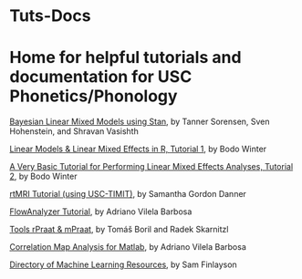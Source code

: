 # Tuts-Docs
<h1>Home for helpful tutorials and documentation for USC Phonetics/Phonology</h1>

<a href="http://dx.doi.org/10.20982/tqmp.12.3.p175">Bayesian Linear Mixed Models using Stan</a>, by Tanner Sorensen, Sven Hohenstein, and Shravan Vasishth  

<a href="http://www.bodowinter.com/tutorial/bw_LME_tutorial1.pdf"> Linear Models & Linear Mixed Effects in R, Tutorial 1</a>, by Bodo Winter

<a href="http://www.bodowinter.com/tutorial/bw_LME_tutorial2.pdf">A Very Basic Tutorial for Performing Linear Mixed Effects Analyses, Tutorial 2</a>, by Bodo Winter

<a href="https://sgdanner.com/amp-2016-tutorial/">rtMRI Tutorial (using USC-TIMIT)</a>, by Samantha Gordon Danner

<a href="https://www.cefala.org/FlowAnalyzer/">FlowAnalyzer Tutorial</a>, by Adriano Vilela Barbosa

<a href="http://fu.ff.cuni.cz/praat/">Tools rPraat & mPraat</a>, by Tomáš Boril and Radek Skarnitzl

<a href="https://github.com/avspeech/cma-matlab">Correlation Map Analysis for Matlab</a>, by Adriano Vilela Barbosa

<a href="https://sgfin.github.io/learning-resources/">Directory of Machine Learning Resources</a>, by Sam Finlayson
